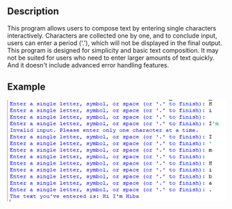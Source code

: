 ## Description 
This program allows users to compose text by entering single characters interactively. Characters are collected one by one, and to conclude input, users can enter a period ('.'), which will not be displayed in the final output.    
This program is designed for simplicity and basic text composition. It may not be suited for users who need to enter 
larger amounts of text quickly. And it doesn't include advanced error handling features.  
## Example 
<img src="example.png">
